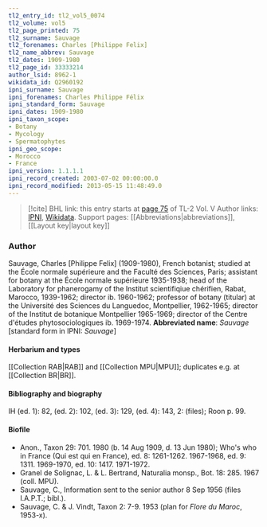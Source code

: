 ```yaml
---
tl2_entry_id: tl2_vol5_0074
tl2_volume: vol5
tl2_page_printed: 75
tl2_surname: Sauvage
tl2_forenames: Charles [Philippe Felix]
tl2_name_abbrev: Sauvage
tl2_dates: 1909-1980
tl2_page_id: 33333214
author_lsid: 8962-1
wikidata_id: Q2960192
ipni_surname: Sauvage
ipni_forenames: Charles Philippe Félix
ipni_standard_form: Sauvage
ipni_dates: 1909-1980
ipni_taxon_scope: 
- Botany
- Mycology
- Spermatophytes
ipni_geo_scope: 
- Morocco
- France
ipni_version: 1.1.1.1
ipni_record_created: 2003-07-02 00:00:00.0
ipni_record_modified: 2013-05-15 11:48:49.0
---
```


> [!cite] BHL link: this entry starts at [page 75](https://www.biodiversitylibrary.org/page/33333214) of TL-2 Vol. V
> Author links: [IPNI](https://www.ipni.org/a/8962-1), [Wikidata](https://www.wikidata.org/wiki/Q2960192). Support pages: [[Abbreviations|abbreviations]], [[Layout key|layout key]]

### Author

Sauvage, Charles \[Philippe Felix\] (1909-1980), French botanist; studied at the École normale supérieure and the Faculté des Sciences, Paris; assistant for botany at the École normale supérieure 1935-1938; head of the Laboratory for phanerogamy of the Institut scientifiqiue chérifien, Rabat, Marocco, 1939-1962; director ib. 1960-1962; professor of botany (titular) at the Université des Sciences du Languedoc, Montpellier, 1962-1965; director of the Institut de botanique Montpellier 1965-1969; director of the Centre d'études phytosociologiques ib. 1969-1974. 
**Abbreviated name**: *Sauvage* \[standard form in IPNI: *Sauvage*\]

#### Herbarium and types

[[Collection RAB|RAB]] and [[Collection MPU|MPU]]; duplicates e.g. at [[Collection BR|BR]].

#### Bibliography and biography

IH (ed. 1): 82, (ed. 2): 102, (ed. 3): 129, (ed. 4): 143, 2: (files); Roon p. 99.

#### Biofile

- Anon., Taxon 29: 701. 1980 (b. 14 Aug 1909, d. 13 Jun 1980); Who's who in France (Qui est qui en France), ed. 8: 1261-1262. 1967-1968, ed. 9: 1311. 1969-1970, ed. 10: 1417. 1971-1972.
- Granel de Solignac, L. & L. Bertrand, Naturalia monsp., Bot. 18: 285. 1967 (coll. MPU).
- Sauvage, C., Information sent to the senior author 8 Sep 1956 (files I.A.P.T.; bibl.).
- Sauvage, C. & J. Vindt, Taxon 2: 7-9. 1953 (plan for *Flore du Maroc*, 1953-x).

